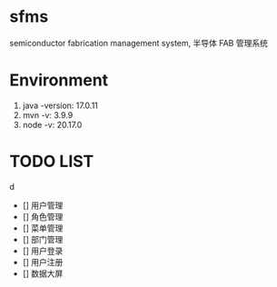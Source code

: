 # sfms

semiconductor fabrication management system, 半导体 FAB 管理系统

# Environment

1. java -version: 17.0.11
2. mvn -v: 3.9.9
3. node -v: 20.17.0

# TODO LIST
d
-   [] 用户管理
-   [] 角色管理
-   [] 菜单管理
-   [] 部门管理
-   [] 用户登录
-   [] 用户注册
-   [] 数据大屏
